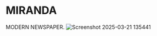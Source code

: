 # MIRANDA
MODERN NEWSPAPER.
![Screenshot 2025-03-21 135441](https://github.com/user-attachments/assets/f94e5ac0-a9e9-42f8-8668-1c72f6b86f13)
